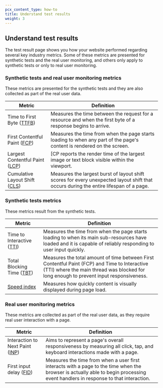 ```yaml
---
pcx_content_type: how-to
title: Understand test results
weight: 3
---
```


## Understand test results

The test result page shows you how your website performed regarding several key industry metrics. Some of these metrics are presented for synthetic tests and the real user monitoring, and others only apply to synthetic tests or only to real user monitoring.

### Synthetic tests and real user monitoring metrics

These metrics are presented for the synthetic tests and they are also collected as part of the real user data.

Metric | Definition
------ | --------
Time to First Byte ([TTFB](https://web.dev/ttfb/)) | Measures the time between the request for a resource and when the first byte of a response begins to arrive.
First Contentful Paint ([FCP](https://web.dev/first-contentful-paint/)) |  Measures the time from when the page starts loading to when any part of the page's content is rendered on the screen.
Largest Contentful Paint ([LCP](https://web.dev/lcp/)) | [CP reports the render time of the largest image or text block visible within the viewport.
Cumulative Layout Shift ([CLS](https://web.dev/cls/)) | Measures the largest burst of layout shift scores for every unexpected layout shift that occurs during the entire lifespan of a page.

### Synthetic tests metrics

These metrics result from the synthetic tests. 

Metric | Definition
------ | --------
Time to Interactive ([TTI](https://web.dev/tti/)) | Measures the time from when the page starts loading to when its main sub-resources have loaded and it is capable of reliably responding to user input quickly.
Total Blocking Time ([TBT](https://web.dev/tbt/)) | Measures the total amount of time between First Contentful Paint (FCP) and Time to Interactive (TTI) where the main thread was blocked for long enough to prevent input responsiveness.
[Speed index](https://web.dev/speed-index/) | Measures how quickly content is visually displayed during page load.

### Real user monitoring metrics

These metrics are collected as part of the real user data, as they require real user interaction with a page.

Metric | Definition
------ | --------
Interaction to Next Paint ([INP](https://web.dev/inp/)) |  Aims to represent a page's overall responsiveness by measuring all click, tap, and keyboard interactions made with a page.
First input delay ([FID](https://web.dev/fid/)) | Measures the time from when a user first interacts with a page to the time when the browser is actually able to begin processing event handlers in response to that interaction.